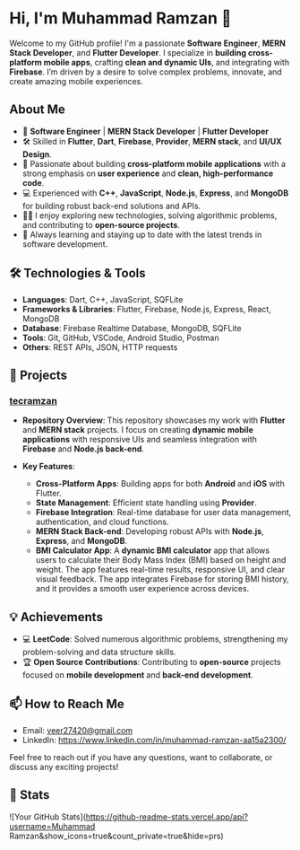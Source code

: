 # Hi, I'm Muhammad Ramzan 👋

Welcome to my GitHub profile! I'm a passionate **Software Engineer**, **MERN Stack Developer**, and **Flutter Developer**. I specialize in **building cross-platform mobile apps**, crafting **clean and dynamic UIs**, and integrating with **Firebase**. I’m driven by a desire to solve complex problems, innovate, and create amazing mobile experiences.

## About Me

- 🚀 **Software Engineer** | **MERN Stack Developer** | **Flutter Developer**  
- 🛠️ Skilled in **Flutter**, **Dart**, **Firebase**, **Provider**, **MERN stack**, and **UI/UX Design**.
- 📱 Passionate about building **cross-platform mobile applications** with a strong emphasis on **user experience** and **clean, high-performance code**.
- 💻 Experienced with **C++**, **JavaScript**, **Node.js**, **Express**, and **MongoDB** for building robust back-end solutions and APIs.
- 🧑‍💻 I enjoy exploring new technologies, solving algorithmic problems, and contributing to **open-source projects**.
- 🌱 Always learning and staying up to date with the latest trends in software development.

## 🛠️ Technologies & Tools

- **Languages**: Dart, C++, JavaScript, SQFLite
- **Frameworks & Libraries**: Flutter, Firebase, Node.js, Express, React, MongoDB
- **Database**: Firebase Realtime Database, MongoDB, SQFLite
- **Tools**: Git, GitHub, VSCode, Android Studio, Postman
- **Others**: REST APIs, JSON, HTTP requests

## 🚀 Projects

### [tecramzan](https://github.com/tecramzan/tecramzan)

- **Repository Overview**: This repository showcases my work with **Flutter** and **MERN stack** projects. I focus on creating **dynamic mobile applications** with responsive UIs and seamless integration with **Firebase** and **Node.js back-end**.
  
- **Key Features**:
  - **Cross-Platform Apps**: Building apps for both **Android** and **iOS** with Flutter.
  - **State Management**: Efficient state handling using **Provider**.
  - **Firebase Integration**: Real-time database for user data management, authentication, and cloud functions.
  - **MERN Stack Back-end**: Developing robust APIs with **Node.js**, **Express**, and **MongoDB**.
  - **BMI Calculator App**: A **dynamic BMI calculator** app that allows users to calculate their Body Mass Index (BMI) based on height and weight. The app features real-time results, responsive UI, and clear visual feedback. The app integrates Firebase for storing BMI history, and it provides a smooth user experience across devices.

## 💡 Achievements

- 💻 **LeetCode**: Solved numerous algorithmic problems, strengthening my problem-solving and data structure skills.
- 🏆 **Open Source Contributions**: Contributing to **open-source** projects focused on **mobile development** and **back-end development**.

## 📫 How to Reach Me

- Email: veer27420@gmail.com
- LinkedIn:  https://www.linkedin.com/in/muhammad-ramzan-aa15a2300/

Feel free to reach out if you have any questions, want to collaborate, or discuss any exciting projects!

## 📝 Stats

![Your GitHub Stats](https://github-readme-stats.vercel.app/api?username=Muhammad Ramzan&show_icons=true&count_private=true&hide=prs)

